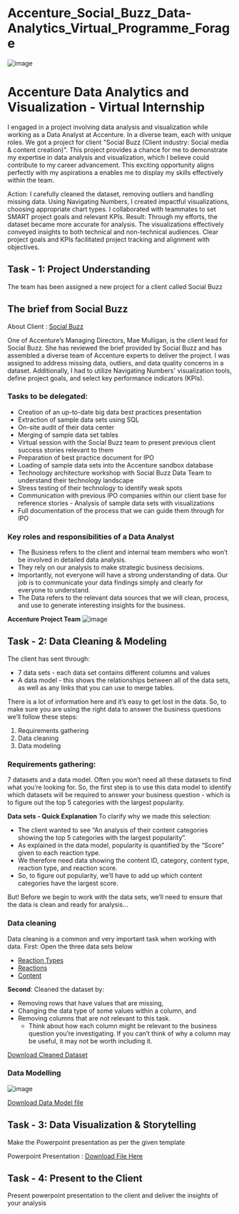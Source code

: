 # Accenture_Social_Buzz_Data-Analytics_Virtual_Programme_Forage

![image](https://github.com/yessasvini23/Accenture_-Social-Buzz-Data-Analytics-Virtual-Programme-Forage/assets/148190078/7e050dbc-f2bf-432c-8935-6b5b13408f4c)

# Accenture Data Analytics and Visualization - Virtual Internship

I engaged in a project involving data analysis and visualization while working as a Data Analyst at Accenture. In a diverse team, each with unique roles. We got a project for client "Social Buzz (Client industry: Social media & content creation)". This project provides a chance for me to demonstrate my expertise in data analysis and visualization, which I believe could contribute to my career advancement. This exciting opportunity aligns perfectly with my aspirations a enables me to display my skills effectively within the team.

Action: I carefully cleaned the dataset, removing outliers and handling missing data. Using Navigating Numbers, I created impactful visualizations, choosing appropriate chart types. I collaborated with teammates to set SMART project goals and relevant KPIs.
Result: Through my efforts, the dataset became more accurate for analysis. The visualizations effectively conveyed insights to both technical and non-technical audiences. Clear project goals and KPIs facilitated project tracking and alignment with objectives.

## **Task - 1: Project Understanding**
The team has been assigned a new project for a client called Social Buzz

## The brief from Social Buzz
About Client : [Social Buzz](https://cdn.theforage.com/vinternships/companyassets/T6kdcdKSTfg2aotxT/MsAqi7SNLKw3C6LAr/1664296994014/Data_Analytics%20Client%20Brief.pdf)

One of Accenture’s Managing Directors, Mae Mulligan, is the client lead for Social Buzz. She has reviewed the brief provided by Social Buzz and has assembled a diverse team of Accenture experts to deliver the project.
I was assigned to address missing data, outliers, and data quality concerns in a dataset. Additionally, I had to utilize Navigating Numbers' visualization tools, define project goals, and select key performance indicators (KPIs).

### Tasks to be delegated:
  - Creation of an up-to-date big data best practices presentation
  - Extraction of sample data sets using SQL
  - On-site audit of their data center
  - Merging of sample data set tables
  - Virtual session with the Social Buzz team to present previous client success stories relevant   to them
  - Preparation of best practice document for IPO
  - Loading of sample data sets into the Accenture sandbox database
  - Technology architecture workshop with Social Buzz Data Team to understand their   technology landscape
  - Stress testing of their technology to identify weak spots
  - Communication with previous IPO companies within our client base for reference stories - Analysis of sample data sets with visualizations
  - Full documentation of the process that we can guide them through for IPO

### Key roles and responsibilities of a Data Analyst
  - The Business refers to the client and internal team members who won’t be involved in detailed data analysis.
  - They rely on our analysis to make strategic business decisions.
  - Importantly, not everyone will have a strong understanding of data. Our job is to communicate your data findings simply and clearly for everyone to understand.
  - The Data refers to the relevant data sources that we will clean, process, and use to generate interesting insights for the business.


**Accenture Project Team**
![image](https://github.com/santoshkambala/SocialBuzz/assets/128189574/2d984fbb-b54b-435c-a60c-964e8becde09)


## **Task - 2: Data Cleaning & Modeling**
The client has sent through:
  - 7 data sets - each data set contains different columns and values
  - A data model - this shows the relationships between all of the data sets, as well as any links that you can use to merge tables.

There is a lot of information here and it’s easy to get lost in the data. So, to make sure you are using the right data to answer the business questions we’ll follow these steps:
 1. Requirements gathering
 1. Data cleaning
 1. Data modeling

### Requirements gathering: 
7 datasets and a data model. Often you won’t need all these datasets to find what you’re looking for. 
So, the first step is to use this data model to identify which datasets will be required to answer your business question - which is to figure out the top 5 categories with the largest popularity.

**Data sets - Quick Explanation**
To clarify why we made this selection:
 - The client wanted to see “An analysis of their content categories showing the top 5 categories with the largest popularity”.
 - As explained in the data model, popularity is quantified by the “Score” given to each reaction type.
 - We therefore need data showing the content ID, category, content type, reaction type, and reaction score.
 - So, to figure out popularity, we’ll have to add up which content categories have the largest score.

But! Before we begin to work with the data sets, we’ll need to ensure that the data is clean and ready for analysis…

### Data cleaning
Data cleaning is a common and very important task when working with data.
First: Open the three data sets below
 - [Reaction Types](https://cdn.theforage.com/vinternships/companyassets/T6kdcdKSTfg2aotxT/MsAqi7SNLKw3C6LAr/1664298399720/ReactionTypes.csv)
 - [Reactions](https://cdn.theforage.com/vinternships/companyassets/T6kdcdKSTfg2aotxT/MsAqi7SNLKw3C6LAr/1664298375459/Reactions.csv)
 - [Content](https://cdn.theforage.com/vinternships/companyassets/T6kdcdKSTfg2aotxT/MsAqi7SNLKw3C6LAr/1664298350004/Content.csv)

**Second**: Cleaned the dataset by:
  - Removing rows that have values that are missing,
  - Changing the data type of some values within a column, and
  - Removing columns that are not relevant to this task.
    - Think about how each column might be relevant to the business question you’re investigating. If you can’t think of why a column may be useful, it may not be worth including it.

[Download Cleaned Dataset](SocialBuzz.xlsx)

### Data Modelling
![image](https://github.com/santoshkambala/SocialBuzz/assets/128189574/80bbe861-e19b-4676-ab3f-8b15e2d673a0)

[Download Data Model file](https://cdn.theforage.com/vinternships/companyassets/T6kdcdKSTfg2aotxT/MsAqi7SNLKw3C6LAr/1664297834541/Data%20model.pdf)

## **Task - 3: Data Visualization & Storytelling**
Make the Powerpoint presentation as per the given template

Powerpoint Presentation : [Download File Here](SocialBuzz.pptx.pptx)

## **Task - 4: Present to the Client**
Present powerpoint presentation to the client and deliver the insights of your analysis
